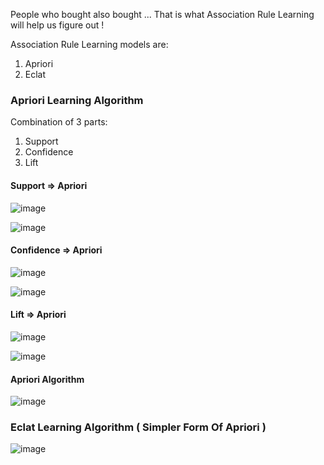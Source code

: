 People who bought also bought ... That is what Association Rule Learning will help us figure out !

Association Rule Learning models are:
1. Apriori
2. Eclat

### Apriori Learning Algorithm

Combination of 3 parts: 
1. Support 
2. Confidence
3. Lift


#### Support => Apriori

![image](https://user-images.githubusercontent.com/20562497/31113134-8cc99260-a839-11e7-8568-7c670baaea95.png)

![image](https://user-images.githubusercontent.com/20562497/31114384-90c5aa6a-a83f-11e7-919b-465e30eb9467.png)


#### Confidence => Apriori

![image](https://user-images.githubusercontent.com/20562497/31113210-f4b35208-a839-11e7-9f3b-d432b906ffd9.png)

![image](https://user-images.githubusercontent.com/20562497/31113323-8d39fa86-a83a-11e7-9285-9a2ef9f9b5a4.png)


#### Lift => Apriori

![image](https://user-images.githubusercontent.com/20562497/31114133-60050958-a83e-11e7-8ba2-1b87cee19c41.png)

![image](https://user-images.githubusercontent.com/20562497/31114153-7d7f55c4-a83e-11e7-97e6-b5383d5e6ac4.png)


#### Apriori Algorithm

![image](https://user-images.githubusercontent.com/20562497/31114212-c2df973c-a83e-11e7-94c5-5b8bbde60632.png)


### Eclat Learning Algorithm ( Simpler Form Of Apriori )

![image](https://user-images.githubusercontent.com/20562497/31114833-ae9963d6-a841-11e7-8212-7036e700a36d.png)

